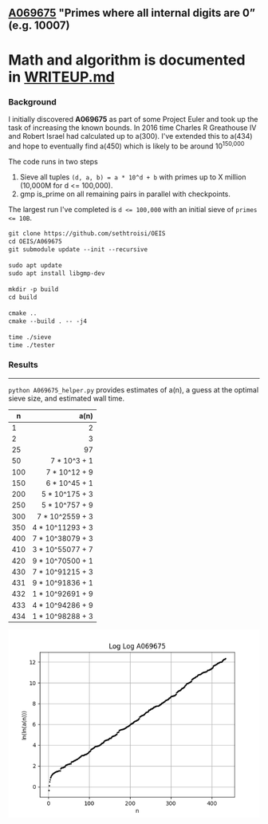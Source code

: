 [A069675](https://oeis.org/A069675) "Primes where all internal digits are 0” (e.g. 10007)
---------

# Math and algorithm is documented in [WRITEUP.md](WRITEUP.md)

### Background

I initially discovered **A069675** as part of some Project Euler and took up the task of increasing the known bounds. In 2016 time Charles R Greathouse IV and Robert Israel had calculated up to a(300). I've extended this to a(434) and hope to eventually find a(450) which is likely to be around 10<sup>150,000</sup>

The code runs in two steps

1. Sieve all tuples `(d, a, b) = a * 10^d + b` with primes up to X million (10,000M for d <= 100,000).
1. gmp is_prime on all remaining pairs in parallel with checkpoints.

The largest run I've completed is `d <= 100,000` with an initial sieve of `primes <= 10B`.


```
git clone https://github.com/sethtroisi/OEIS
cd OEIS/A069675
git submodule update --init --recursive

sudo apt update
sudo apt install libgmp-dev

mkdir -p build
cd build

cmake ..
cmake --build . -- -j4

time ./sieve
time ./tester
```

### Results
---

`python A069675_helper.py` provides estimates of a(n), a guess at the optimal sieve size, and estimated wall time.

|n|a(n)|
|----|----:|
|1|2|
|2|3|
|25|97|
|50| 7 * 10^3 + 1 |
|100| 7 * 10^12 + 9 |
|150| 6 * 10^45 + 1 |
|200| 5 * 10^175 + 3 |
|250| 5 * 10^757 + 9 |
|300| 7 * 10^2559 + 3 |
|350| 4 * 10^11293 + 3 |
|400| 7 * 10^38079 + 3 |
|410| 3 * 10^55077 + 7 |
|420| 9 * 10^70500 + 1 |
|430| 7 * 10^91215 + 3 |
|431| 9 * 10^91836 + 1 |
|432| 1 * 10^92691 + 9 |
|433| 4 * 10^94286 + 9 |
|434| 1 * 10^98288 + 3 |

![LogLog plot](results/LogLogA069675.png)

